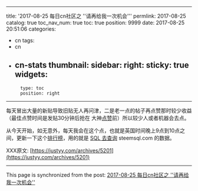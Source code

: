 
---
title: '2017-08-25 每日cn社区之 ''请再给我一次机会'''
permlink: 2017-08-25
catalog: true
toc_nav_num: true
toc: true
position: 9999
date: 2017-08-25 20:51:06
categories:
- cn
tags:
- cn
- cn-stats
thumbnail: 
sidebar:
    right:
        sticky: true
widgets:
    -
        type: toc
        position: right
---


每天冒出大量的新贴导致旧贴无人再问津，二是老一点的帖子再点赞那时较少收益（最佳点赞时间是发贴30分钟后抢在 大神[点赞](https://justyy.com/archives/5148)前）所以较少人或者机器会去点。

从今天开始，如无意外，每天我会在这个点，也就是英国时间晚上9点到10点之间，更新一下这个[排行榜](https://justyy.com/archives/5201)，用的就是 [SQL 去查询](https://justyy.com/archives/5198)  steemsql.com 的数据。

XXX原文: [https://justyy.com/archives/5201](https://justyy.com/archives/5201)

- - -

This page is synchronized from the post: [2017-08-25 每日cn社区之 ''请再给我一次机会''](https://steemit.com/@justyy/2017-08-25)
